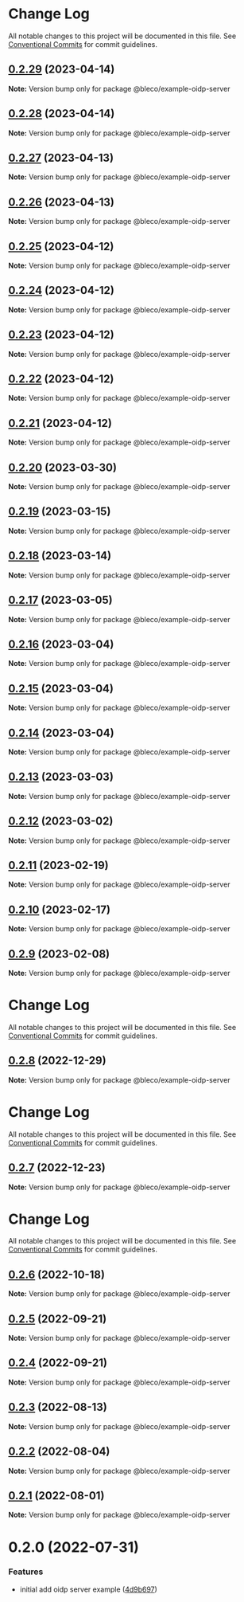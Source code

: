 # Change Log

All notable changes to this project will be documented in this file.
See [Conventional Commits](https://conventionalcommits.org) for commit guidelines.

## [0.2.29](https://github.com/betaly/bleco/compare/@bleco/example-oidp-server@0.2.28...@bleco/example-oidp-server@0.2.29) (2023-04-14)

**Note:** Version bump only for package @bleco/example-oidp-server





## [0.2.28](https://github.com/betaly/bleco/compare/@bleco/example-oidp-server@0.2.27...@bleco/example-oidp-server@0.2.28) (2023-04-14)

**Note:** Version bump only for package @bleco/example-oidp-server





## [0.2.27](https://github.com/betaly/bleco/compare/@bleco/example-oidp-server@0.2.26...@bleco/example-oidp-server@0.2.27) (2023-04-13)

**Note:** Version bump only for package @bleco/example-oidp-server





## [0.2.26](https://github.com/betaly/bleco/compare/@bleco/example-oidp-server@0.2.25...@bleco/example-oidp-server@0.2.26) (2023-04-13)

**Note:** Version bump only for package @bleco/example-oidp-server





## [0.2.25](https://github.com/betaly/bleco/compare/@bleco/example-oidp-server@0.2.24...@bleco/example-oidp-server@0.2.25) (2023-04-12)

**Note:** Version bump only for package @bleco/example-oidp-server





## [0.2.24](https://github.com/betaly/bleco/compare/@bleco/example-oidp-server@0.2.23...@bleco/example-oidp-server@0.2.24) (2023-04-12)

**Note:** Version bump only for package @bleco/example-oidp-server





## [0.2.23](https://github.com/betaly/bleco/compare/@bleco/example-oidp-server@0.2.22...@bleco/example-oidp-server@0.2.23) (2023-04-12)

**Note:** Version bump only for package @bleco/example-oidp-server





## [0.2.22](https://github.com/betaly/bleco/compare/@bleco/example-oidp-server@0.2.21...@bleco/example-oidp-server@0.2.22) (2023-04-12)

**Note:** Version bump only for package @bleco/example-oidp-server





## [0.2.21](https://github.com/betaly/bleco/compare/@bleco/example-oidp-server@0.2.20...@bleco/example-oidp-server@0.2.21) (2023-04-12)

**Note:** Version bump only for package @bleco/example-oidp-server





## [0.2.20](https://github.com/betaly/bleco/compare/@bleco/example-oidp-server@0.2.19...@bleco/example-oidp-server@0.2.20) (2023-03-30)

**Note:** Version bump only for package @bleco/example-oidp-server





## [0.2.19](https://github.com/betaly/bleco/compare/@bleco/example-oidp-server@0.2.18...@bleco/example-oidp-server@0.2.19) (2023-03-15)

**Note:** Version bump only for package @bleco/example-oidp-server





## [0.2.18](https://github.com/betaly/bleco/compare/@bleco/example-oidp-server@0.2.17...@bleco/example-oidp-server@0.2.18) (2023-03-14)

**Note:** Version bump only for package @bleco/example-oidp-server





## [0.2.17](https://github.com/betaly/bleco/compare/@bleco/example-oidp-server@0.2.16...@bleco/example-oidp-server@0.2.17) (2023-03-05)

**Note:** Version bump only for package @bleco/example-oidp-server





## [0.2.16](https://github.com/betaly/bleco/compare/@bleco/example-oidp-server@0.2.15...@bleco/example-oidp-server@0.2.16) (2023-03-04)

**Note:** Version bump only for package @bleco/example-oidp-server





## [0.2.15](https://github.com/betaly/bleco/compare/@bleco/example-oidp-server@0.2.14...@bleco/example-oidp-server@0.2.15) (2023-03-04)

**Note:** Version bump only for package @bleco/example-oidp-server





## [0.2.14](https://github.com/betaly/bleco/compare/@bleco/example-oidp-server@0.2.13...@bleco/example-oidp-server@0.2.14) (2023-03-04)

**Note:** Version bump only for package @bleco/example-oidp-server





## [0.2.13](https://gitr.net/betaly/bleco/compare/@bleco/example-oidp-server@0.2.12...@bleco/example-oidp-server@0.2.13) (2023-03-03)

**Note:** Version bump only for package @bleco/example-oidp-server





## [0.2.12](https://gitr.net/betaly/bleco/compare/@bleco/example-oidp-server@0.2.11...@bleco/example-oidp-server@0.2.12) (2023-03-02)

**Note:** Version bump only for package @bleco/example-oidp-server





## [0.2.11](https://gitr.net/betaly/bleco/compare/@bleco/example-oidp-server@0.2.10...@bleco/example-oidp-server@0.2.11) (2023-02-19)

**Note:** Version bump only for package @bleco/example-oidp-server





## [0.2.10](https://gitr.net/betaly/bleco/compare/@bleco/example-oidp-server@0.2.9...@bleco/example-oidp-server@0.2.10) (2023-02-17)

**Note:** Version bump only for package @bleco/example-oidp-server





## [0.2.9](https://gitr.net/betaly/bleco/compare/@bleco/example-oidp-server@0.2.8...@bleco/example-oidp-server@0.2.9) (2023-02-08)

**Note:** Version bump only for package @bleco/example-oidp-server





# Change Log

All notable changes to this project will be documented in this file. See
[Conventional Commits](https://conventionalcommits.org) for commit guidelines.

## [0.2.8](https://gitr.net/betaly/bleco/compare/@bleco/example-oidp-server@0.2.7...@bleco/example-oidp-server@0.2.8) (2022-12-29)

**Note:** Version bump only for package @bleco/example-oidp-server

# Change Log

All notable changes to this project will be documented in this file. See
[Conventional Commits](https://conventionalcommits.org) for commit guidelines.

## [0.2.7](https://gitr.net/betaly/bleco/compare/@bleco/example-oidp-server@0.2.6...@bleco/example-oidp-server@0.2.7) (2022-12-23)

**Note:** Version bump only for package @bleco/example-oidp-server

# Change Log

All notable changes to this project will be documented in this file. See
[Conventional Commits](https://conventionalcommits.org) for commit guidelines.

## [0.2.6](https://gitr.net/betaly/bleco/compare/@bleco/example-oidp-server@0.2.5...@bleco/example-oidp-server@0.2.6) (2022-10-18)

**Note:** Version bump only for package @bleco/example-oidp-server

## [0.2.5](https://gitr.net/betaly/bleco/compare/@bleco/example-oidp-server@0.2.4...@bleco/example-oidp-server@0.2.5) (2022-09-21)

**Note:** Version bump only for package @bleco/example-oidp-server

## [0.2.4](https://gitr.net/betaly/bleco/compare/@bleco/example-oidp-server@0.2.3...@bleco/example-oidp-server@0.2.4) (2022-09-21)

**Note:** Version bump only for package @bleco/example-oidp-server

## [0.2.3](https://gitr.net/betaly/bleco/compare/@bleco/example-oidp-server@0.2.2...@bleco/example-oidp-server@0.2.3) (2022-08-13)

**Note:** Version bump only for package @bleco/example-oidp-server

## [0.2.2](https://gitr.net/betaly/bleco/compare/@bleco/example-oidp-server@0.2.1...@bleco/example-oidp-server@0.2.2) (2022-08-04)

**Note:** Version bump only for package @bleco/example-oidp-server

## [0.2.1](https://gitr.net/betaly/bleco/compare/@bleco/example-oidp-server@0.2.0...@bleco/example-oidp-server@0.2.1) (2022-08-01)

**Note:** Version bump only for package @bleco/example-oidp-server

# 0.2.0 (2022-07-31)

### Features

- initial add oidp server example
  ([4d9b697](https://gitr.net/betaly/bleco/commits/4d9b697b6472efad45740d0e8e43aecf8383140b))

